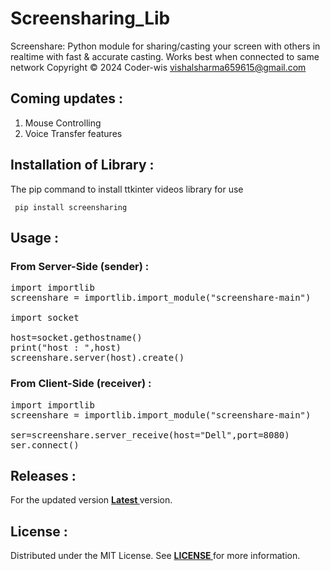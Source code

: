 # Screensharing_Lib
Screenshare: Python module for sharing/casting your screen with others in realtime with
fast &amp; accurate casting. Works best when connected to same network  Copyright © 2024 Coder-wis
<vishalsharma659615@gmail.com>

## Coming updates :
<ol>
  <li> Mouse Controlling </li>
  <li> Voice Transfer features </li>
</ol>

## Installation of Library :
The pip command to install ttkinter videos library for use
<pre><code> pip install screensharing </code></pre>

## Usage :

### From Server-Side (sender) :
<pre lang='sh'>
import importlib
screenshare = importlib.import_module("screenshare-main")

import socket

host=socket.gethostname()
print("host : ",host)
screenshare.server(host).create()
</pre>

### From Client-Side (receiver) :
<pre lang='sh'>
import importlib
screenshare = importlib.import_module("screenshare-main")

ser=screenshare.server_receive(host="Dell",port=8080)
ser.connect()
</pre>

## Releases :
For the updated version <b><a href="https://pypi.org/project/screensharing/"> Latest </a></b> version.

## License :
Distributed under the MIT License. See <b><a href="https://github.com/Vishal24102002/screenshare_lib/blob/main/LICENSE"> LICENSE </a></b>for more information.
